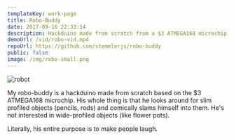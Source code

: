 ```yaml
---
templateKey: work-page
title: Robo-Buddy
date: 2017-09-16 22:33:14
description: Hackduino made from scratch from a $3 ATMEGA168 microchip.
demoUrl: /vid/robo-vid.mp4
repoUrl: https://github.com/stemmlerjs/robo-buddy
public: false
image: /img/robo-small.png
---
```


![robot](/img/robo.gif)

My robo-buddy is a hackduino made from scratch based on the $3 ATMEGA168 microchip. His whole thing is that he looks around for slim profiled objects (pencils, rods) and comically slams himself into them. He's not interested in wide-profiled objects (like flower pots). 

Literally, his entire purpose is to make people laugh.



